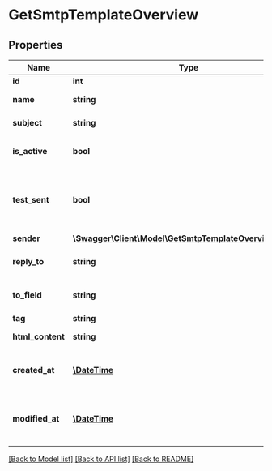 # GetSmtpTemplateOverview

## Properties
Name | Type | Description | Notes
------------ | ------------- | ------------- | -------------
**id** | **int** | ID of the template | 
**name** | **string** | Name of the template | 
**subject** | **string** | Subject of the template | 
**is_active** | **bool** | Status of template (true&#x3D;active, false&#x3D;inactive) | 
**test_sent** | **bool** | Status of test sending for the template (true&#x3D;test email has been sent, false&#x3D;test email has not been sent) | 
**sender** | [**\Swagger\Client\Model\GetSmtpTemplateOverviewSender**](GetSmtpTemplateOverviewSender.md) |  | [optional] 
**reply_to** | **string** | Email defined as the \&quot;Reply to\&quot; for the template | 
**to_field** | **string** | Customisation of the \&quot;to\&quot; field for the template | 
**tag** | **string** | Tag of the template | 
**html_content** | **string** | HTML content of the template | 
**created_at** | [**\DateTime**](\DateTime.md) | Creation UTC date-time of the template (YYYY-MM-DDTHH:mm:ss.SSSZ) | 
**modified_at** | [**\DateTime**](\DateTime.md) | Last modification UTC date-time of the template (YYYY-MM-DDTHH:mm:ss.SSSZ) | 

[[Back to Model list]](../README.md#documentation-for-models) [[Back to API list]](../README.md#documentation-for-api-endpoints) [[Back to README]](../README.md)



